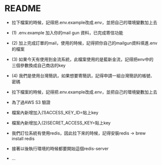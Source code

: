 # README

* 拉下檔案的時候，記得把.env.example改成.env，並把自己的環境變數加上去
* (1) .env.example 加入你的mail gun 資料，已完成寄信功能
* (2) 加上完成訂單的mail，使用的時候，記得把你自己的mailgun資料填進.env的檔案
* (3) 如果今天有使用到金流系統，此檔案使用的是藍新金流，記得把env中的三個參數換成自己商店的key
* (4) 我們是使用台灣簡訊，如果想要寄簡訊，記得申請一組台灣簡訊的帳號、密碼

* 拉下檔案的時候，記得把.env.example改成.env，並把自己的環境變數加上去
* 為了過AWS S3 驗證
* 檔案內新增加入(1)ACCESS_KEY_ID=貼上key
* 檔案內新增加入(2)SECRET_ACCESS_KEY=貼上key

* 我們訂位系統有使用redis，因此拉下來的時候，記得安裝redis -> brew install redis
* 接著以後執行環境的時候都要開始這個redis-server

* ...
